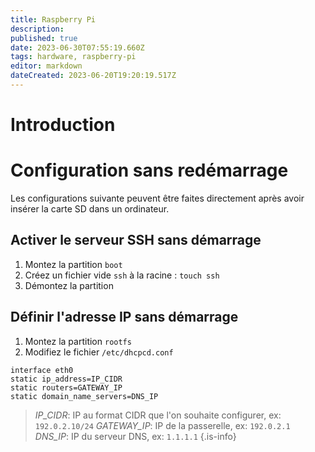 ```yaml
---
title: Raspberry Pi
description: 
published: true
date: 2023-06-30T07:55:19.660Z
tags: hardware, raspberry-pi
editor: markdown
dateCreated: 2023-06-20T19:20:19.517Z
---
```


# Introduction

# Configuration sans redémarrage
Les configurations suivante peuvent être faites directement après avoir insérer la carte SD dans un ordinateur.
## Activer le serveur SSH sans démarrage
1. Montez la partition `boot`
2. Créez un fichier vide `ssh` à la racine : `touch ssh`
3. Démontez la partition

## Définir l'adresse IP sans démarrage
1. Montez la partition `rootfs`
2. Modifiez le fichier `/etc/dhcpcd.conf`
  ```
interface eth0
static ip_address=IP_CIDR
static routers=GATEWAY_IP
static domain_name_servers=DNS_IP
```
> *IP_CIDR*: IP au format CIDR que l'on souhaite configurer, ex: `192.0.2.10/24`
> *GATEWAY_IP*: IP de la passerelle, ex: `192.0.2.1`
> *DNS_IP*: IP du serveur DNS, ex: `1.1.1.1`
{.is-info}